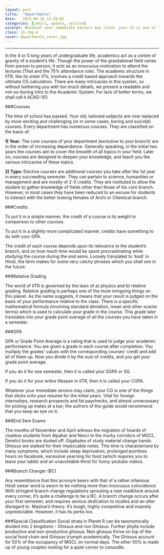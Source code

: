 ```yaml
---
layout: post
title:  "Departments"
date:   2015-06-26 12:28:01
categories: [jekyll, update, section]
excerpt: Whatever your immediate seniors may claim, your CG is one of the things that sticks onto your resume for the initial years. 
class: ch-img-4
cover: departments_cover.jpg
--- 	
```

--------------------------------

In the 4 or 5 long years of undergraduate life, academics act as a centre of gravity of a student’s life. Though the power of the gravitational field varies from person to person, it acts as an innocuous motivation to attend the lectures (That and the 75% attendance rule). The academic structure in IITR, like its sister IITs, involves a credit based approach towards the ultimate CG calculation. There are many intricacies in this system, so without bothering you with too much details, we present a readable and not-so-boring intro to the Academic System. For lack of better terms, we shall call it ACAD-101.  

###Courses  

The time of school has passed. Your old, beloved subjects are now replaced by more exciting and challenging (or in some cases, boring and suicidal) courses. Every department has numerous courses. They are classified on the basis of:

__1) Year:__ The core courses of your department (exclusive to your branch) are in the order of increasing dependence. Generally speaking, in the initial two years the courses aim to cover the breadth of all topics in your field. Later on, courses are designed to deepen your knowledge, and teach you the various intricacies of these topics.

__2) Type:__ Elective courses are additional courses you take after the 1st year in every succeeding semester. They can pertain to science, humanities or management and are mostly of 2-3 credits. They are instituted to allow the student to gather knowledge of fields other than those of his core branch. However, in most cases they have been reduced to an excuse for students to interact with the better looking females of Archi or Chemical branch.

###Credits

To put it in a simple manner, the credit of a course is its weight in comparison to other courses. 

To put it in a slightly more complicated manner, credits have something to do with your GPA.

The credit of each course depends upon its relevance to the student’s branch, and on how much time would be spent procrastinating while studying the course during the end sems. Loosely translated to ‘kodi’ in Hindi, the term makes for some very catchy phrases which you shall see in the future.

###Relative Grading

The world of IITR is governed by the laws of a) physics and b) relative grading.
Relative grading is perhaps one of the most intriguing things on this planet. As the name suggests, it means that your result is judged on the basis of your performance relative to the class. There is a specific mathematical formula (involving standard deviation, mean and other scarier terms) which is used to calculate your grade in the course. This grade later translates into your grade point average of all the courses you have taken in a semester.

###GPA

GPA or Grade Point Average is a rating that is used to judge your academic performance. You are given a grade in each course after completion. You multiply the grades’ values with the corresponding courses’ credit and add all of them up. Now you divide it by the sum of credits, and you get your grade point average.

If you do it for one semester, then it is called your SGPA or SG.

If you do it for your entire lifespan in IITR, then it is called your CGPA.

Whatever your immediate seniors may claim, your CG is one of the things that sticks onto your resume for the initial years. Vital for foreign internships, research prospects and fat paychecks, and almost unnecessary for picking up mates at a bar; the authors of the guide would recommend that you keep an eye on it.

###End Sem Exams

The months of November and April witness the migration of hoards of clueless students from Alpahar and Nesci to the murky corridors of MGCL. Derelict books are dusted off. Gigabytes of study material change hands. Ghissus are stalked for their impeccable notes. This time is characterised by many symptoms, which include sleep deprivation, prolonged pointless hours on facebook, excessive yearning for food (which requires you to leave your table) and an unavoidable thirst for funny youtube videos.

###Branch Changer (BC)

Any resemblance that this acronym bears with that of a rather infamous Hindi swear word is sworn to be nothing more than innocuous coincidence. With stringent branch change regulations sprouting a new roadblock around every corner, it’s quite a challenge to be a BC. A branch change occurs after your first semester, and requires serious dedication to studies and an utter disregard to  Maslow’s theory. It’s tough, highly competitive and insanely unpredictable. However, it has its perks too.

###Special Classification
Social strata in Planet R can be taxonomically divided into 2 kingdoms - Ghissus and non Ghissus. Further phylla include productive and non-productive ghissus. Non ghissus thrive on top of the social food chain and Ghissus triumph academically. The Ghissus account for 50% of the occupancy of MGCL on normal days. The other 50% is made up of young couples looking for a quiet corner to canoodle.

